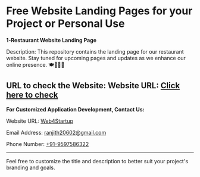 # Free Website Landing Pages for your Project or Personal Use

**1-Restaurant Website Landing Page**

Description: This repository contains the landing page for our restaurant website. Stay tuned for upcoming pages and updates as we enhance our online presence. 🍽️👨‍🍳🍷

URL to check the Website: Website URL: [Click here to check](https://ranjithrameshr.github.io/Free_Websites_landingpages/1-Restaurant-Website-Landing-Page/)
---

**For Customized Application Development, Contact Us:**

Website URL: [Web4Startup](https://www.web4startup.com)

Email Address: [ranjith20602@gmail.com](mailto:ranjith20602@gmail.com)

Phone Number: [+91-9597586322](tel:9597586322)

---

Feel free to customize the title and description to better suit your project's branding and goals.
